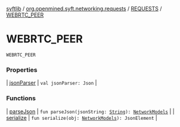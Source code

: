 [syftlib](../../../index.md) / [org.openmined.syft.networking.requests](../../index.md) / [REQUESTS](../index.md) / [WEBRTC_PEER](./index.md)

# WEBRTC_PEER

`WEBRTC_PEER`

### Properties

| [jsonParser](json-parser.md) | `val jsonParser: Json` |

### Functions

| [parseJson](parse-json.md) | `fun parseJson(jsonString: `[`String`](https://kotlinlang.org/api/latest/jvm/stdlib/kotlin/-string/index.html)`): `[`NetworkModels`](../../../org.openmined.syft.networking.datamodels/-network-models/index.md) |
| [serialize](serialize.md) | `fun serialize(obj: `[`NetworkModels`](../../../org.openmined.syft.networking.datamodels/-network-models/index.md)`): JsonElement` |

